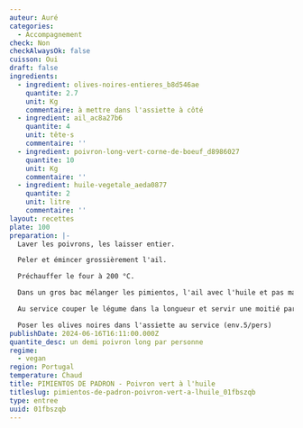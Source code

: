 ```yaml
---
auteur: Auré
categories:
  - Accompagnement
check: Non
checkAlwaysOk: false
cuisson: Oui
draft: false
ingredients:
  - ingredient: olives-noires-entieres_b8d546ae
    quantite: 2.7
    unit: Kg
    commentaire: à mettre dans l'assiette à côté
  - ingredient: ail_ac8a27b6
    quantite: 4
    unit: tête·s
    commentaire: ''
  - ingredient: poivron-long-vert-corne-de-boeuf_d8986027
    quantite: 10
    unit: Kg
    commentaire: ''
  - ingredient: huile-vegetale_aeda0877
    quantite: 2
    unit: litre
    commentaire: ''
layout: recettes
plate: 100
preparation: |-
  Laver les poivrons, les laisser entier.

  Peler et émincer grossièrement l'ail.

  Préchauffer le four à 200 °C.

  Dans un gros bac mélanger les pimientos, l'ail avec l'huile et pas mal de sel. Verser dans plusieurs bac gastro et faire cuire au four, en remuant régulièrement. Changer les gastro d'étage. Faire cuire jusqu'à ce que les poivrons soient tendres et boursouflés. 

  Au service couper le légume dans la longueur et servir une moitié par personne.

  Poser les olives noires dans l'assiette au service (env.5/pers)
publishDate: 2024-06-16T16:11:00.000Z
quantite_desc: un demi poivron long par personne
regime:
  - vegan
region: Portugal
temperature: Chaud
title: PIMIENTOS DE PADRON - Poivron vert à l'huile
titleslug: pimientos-de-padron-poivron-vert-a-lhuile_01fbszqb
type: entree
uuid: 01fbszqb
---
```

